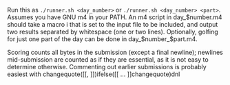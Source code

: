 Run this as `./runner.sh <day_number>` or `./runner.sh <day_number>
<part>`.  Assumes you have GNU m4 in your PATH.  An m4 script in
day_$number.m4 should take a macro i that is set to the input file to
be included, and output two results separated by whitespace (one or
two lines).  Optionally, golfing for just one part of the day can be
done in day_$number_$part.m4.

Scoring counts all bytes in the submission (except a final newline);
newlines mid-submission are counted as if they are essential, as it is
not easy to determine otherwise.  Commenting out earlier submissions
is probably easiest with changequote([[, ]])ifelse([[
... ]]changequote)dnl

